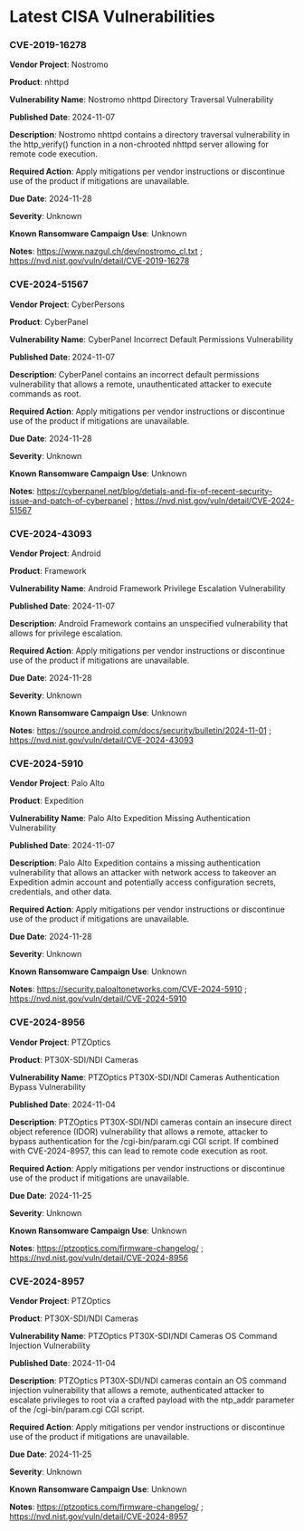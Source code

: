 # Latest CISA Vulnerabilities

### CVE-2019-16278

**Vendor Project**:
Nostromo

**Product**:
nhttpd

**Vulnerability Name**:
Nostromo nhttpd Directory Traversal Vulnerability

**Published Date**:
2024-11-07

**Description**:
Nostromo nhttpd contains a directory traversal vulnerability in the http_verify() function in a non-chrooted nhttpd server allowing for remote code execution.

**Required Action**:
Apply mitigations per vendor instructions or discontinue use of the product if mitigations are unavailable.

**Due Date**:
2024-11-28

**Severity**:
Unknown

**Known Ransomware Campaign Use**:
Unknown

**Notes**:
https://www.nazgul.ch/dev/nostromo_cl.txt ; https://nvd.nist.gov/vuln/detail/CVE-2019-16278

### CVE-2024-51567

**Vendor Project**:
CyberPersons

**Product**:
CyberPanel

**Vulnerability Name**:
CyberPanel Incorrect Default Permissions Vulnerability

**Published Date**:
2024-11-07

**Description**:
CyberPanel contains an incorrect default permissions vulnerability that allows a remote, unauthenticated attacker to execute commands as root.

**Required Action**:
Apply mitigations per vendor instructions or discontinue use of the product if mitigations are unavailable.

**Due Date**:
2024-11-28

**Severity**:
Unknown

**Known Ransomware Campaign Use**:
Unknown

**Notes**:
https://cyberpanel.net/blog/detials-and-fix-of-recent-security-issue-and-patch-of-cyberpanel ; https://nvd.nist.gov/vuln/detail/CVE-2024-51567

### CVE-2024-43093

**Vendor Project**:
Android

**Product**:
Framework

**Vulnerability Name**:
Android Framework Privilege Escalation Vulnerability

**Published Date**:
2024-11-07

**Description**:
Android Framework contains an unspecified vulnerability that allows for privilege escalation.

**Required Action**:
Apply mitigations per vendor instructions or discontinue use of the product if mitigations are unavailable.

**Due Date**:
2024-11-28

**Severity**:
Unknown

**Known Ransomware Campaign Use**:
Unknown

**Notes**:
https://source.android.com/docs/security/bulletin/2024-11-01 ; https://nvd.nist.gov/vuln/detail/CVE-2024-43093

### CVE-2024-5910

**Vendor Project**:
Palo Alto

**Product**:
Expedition

**Vulnerability Name**:
Palo Alto Expedition Missing Authentication Vulnerability

**Published Date**:
2024-11-07

**Description**:
Palo Alto Expedition contains a missing authentication vulnerability that allows an attacker with network access to takeover an Expedition admin account and potentially access configuration secrets, credentials, and other data.

**Required Action**:
Apply mitigations per vendor instructions or discontinue use of the product if mitigations are unavailable.

**Due Date**:
2024-11-28

**Severity**:
Unknown

**Known Ransomware Campaign Use**:
Unknown

**Notes**:
https://security.paloaltonetworks.com/CVE-2024-5910 ; https://nvd.nist.gov/vuln/detail/CVE-2024-5910

### CVE-2024-8956

**Vendor Project**:
PTZOptics

**Product**:
PT30X-SDI/NDI Cameras

**Vulnerability Name**:
PTZOptics PT30X-SDI/NDI Cameras Authentication Bypass Vulnerability

**Published Date**:
2024-11-04

**Description**:
PTZOptics PT30X-SDI/NDI cameras contain an insecure direct object reference (IDOR) vulnerability that allows a remote, attacker to bypass authentication for the /cgi-bin/param.cgi CGI script. If combined with CVE-2024-8957, this can lead to remote code execution as root.

**Required Action**:
Apply mitigations per vendor instructions or discontinue use of the product if mitigations are unavailable.

**Due Date**:
2024-11-25

**Severity**:
Unknown

**Known Ransomware Campaign Use**:
Unknown

**Notes**:
https://ptzoptics.com/firmware-changelog/ ; https://nvd.nist.gov/vuln/detail/CVE-2024-8956

### CVE-2024-8957

**Vendor Project**:
PTZOptics

**Product**:
PT30X-SDI/NDI Cameras

**Vulnerability Name**:
PTZOptics PT30X-SDI/NDI Cameras OS Command Injection Vulnerability

**Published Date**:
2024-11-04

**Description**:
PTZOptics PT30X-SDI/NDI cameras contain an OS command injection vulnerability that allows a remote, authenticated attacker to escalate privileges to root via a crafted payload with the ntp_addr parameter of the /cgi-bin/param.cgi CGI script. 

**Required Action**:
Apply mitigations per vendor instructions or discontinue use of the product if mitigations are unavailable.

**Due Date**:
2024-11-25

**Severity**:
Unknown

**Known Ransomware Campaign Use**:
Unknown

**Notes**:
https://ptzoptics.com/firmware-changelog/ ; https://nvd.nist.gov/vuln/detail/CVE-2024-8957

